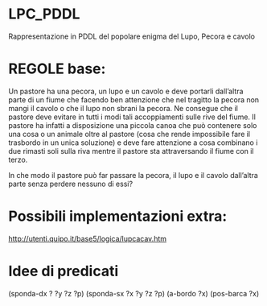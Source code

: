 # LPC_PDDL
Rappresentazione in PDDL del popolare enigma del Lupo, Pecora e cavolo

# REGOLE base:
Un pastore ha una pecora, un lupo e un cavolo e deve portarli dall’altra parte di un fiume che facendo ben attenzione che nel tragitto la pecora non mangi il cavolo o che il lupo non sbrani la pecora. Ne consegue che il pastore deve evitare in tutti i modi tali accoppiamenti sulle rive del fiume. Il pastore ha infatti a disposizione una piccola canoa che può contenere solo una cosa o un animale oltre al pastore (cosa che rende impossibile fare il trasbordo in un unica soluzione) e deve fare attenzione a cosa combinano i due rimasti soli sulla riva mentre il pastore sta attraversando il fiume con il terzo.

In che modo il pastore può far passare la pecora, il lupo e il cavolo dall’altra parte senza perdere nessuno di essi?

# Possibili implementazioni extra:
http://utenti.quipo.it/base5/logica/lupcacav.htm 

# Idee di predicati
(sponda-dx ? ?y ?z ?p)
(sponda-sx ?x ?y ?z ?p)
(a-bordo ?x)
(pos-barca ?x)
